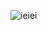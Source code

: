 ![ieiei](https://user-images.githubusercontent.com/41709736/97564633-94ac3c00-1a30-11eb-802c-958d8f4c8f33.png)
